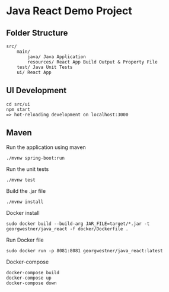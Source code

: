 # Java React Demo Project

## Folder Structure

```
src/
    main/
        java/ Java Application
        resources/ React App Build Output & Property File
    test/ Java Unit Tests
    ui/ React App
```

## UI Development

```
cd src/ui
npm start
=> hot-reloading development on localhost:3000
```

## Maven

Run the application using maven
```
./mvnw spring-boot:run
```

Run the unit tests
```
./mvnw test
```

Build the .jar file
```
./mvnw install
```

Docker install
```
sudo docker build --build-arg JAR_FILE=target/*.jar -t georgwestner/java_react -f docker/Dockerfile .
```

Run Docker file
```
sudo docker run -p 8081:8081 georgwestner/java_react:latest
```

Docker-compose
```
docker-compose build
docker-compose up
docker-compose down
```


